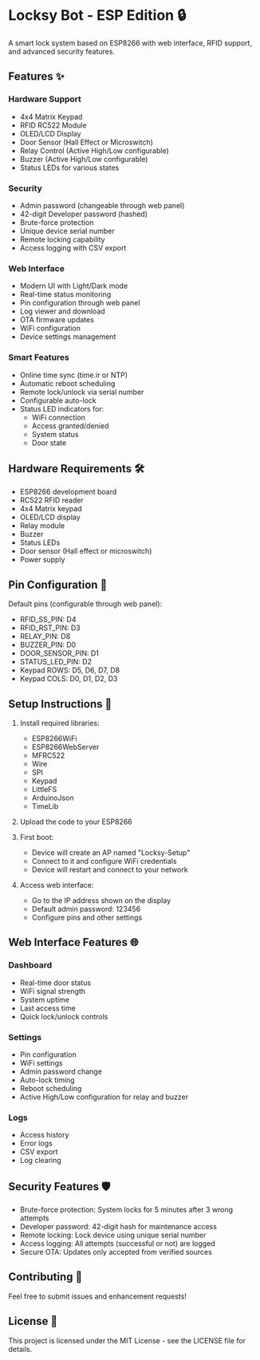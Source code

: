 # Locksy Bot - ESP Edition 🔒

A smart lock system based on ESP8266 with web interface, RFID support, and advanced security features.

## Features ✨

### Hardware Support
- 4x4 Matrix Keypad
- RFID RC522 Module
- OLED/LCD Display
- Door Sensor (Hall Effect or Microswitch)
- Relay Control (Active High/Low configurable)
- Buzzer (Active High/Low configurable)
- Status LEDs for various states

### Security
- Admin password (changeable through web panel)
- 42-digit Developer password (hashed)
- Brute-force protection
- Unique device serial number
- Remote locking capability
- Access logging with CSV export

### Web Interface
- Modern UI with Light/Dark mode
- Real-time status monitoring
- Pin configuration through web panel
- Log viewer and download
- OTA firmware updates
- WiFi configuration
- Device settings management

### Smart Features
- Online time sync (time.ir or NTP)
- Automatic reboot scheduling
- Remote lock/unlock via serial number
- Configurable auto-lock
- Status LED indicators for:
  - WiFi connection
  - Access granted/denied
  - System status
  - Door state

## Hardware Requirements 🛠

- ESP8266 development board
- RC522 RFID reader
- 4x4 Matrix keypad
- OLED/LCD display
- Relay module
- Buzzer
- Status LEDs
- Door sensor (Hall effect or microswitch)
- Power supply

## Pin Configuration 📌

Default pins (configurable through web panel):
- RFID_SS_PIN: D4
- RFID_RST_PIN: D3
- RELAY_PIN: D8
- BUZZER_PIN: D0
- DOOR_SENSOR_PIN: D1
- STATUS_LED_PIN: D2
- Keypad ROWS: D5, D6, D7, D8
- Keypad COLS: D0, D1, D2, D3

## Setup Instructions 🚀

1. Install required libraries:
   - ESP8266WiFi
   - ESP8266WebServer
   - MFRC522
   - Wire
   - SPI
   - Keypad
   - LittleFS
   - ArduinoJson
   - TimeLib

2. Upload the code to your ESP8266

3. First boot:
   - Device will create an AP named "Locksy-Setup"
   - Connect to it and configure WiFi credentials
   - Device will restart and connect to your network

4. Access web interface:
   - Go to the IP address shown on the display
   - Default admin password: 123456
   - Configure pins and other settings

## Web Interface Features 🌐

### Dashboard
- Real-time door status
- WiFi signal strength
- System uptime
- Last access time
- Quick lock/unlock controls

### Settings
- Pin configuration
- WiFi settings
- Admin password change
- Auto-lock timing
- Reboot scheduling
- Active High/Low configuration for relay and buzzer

### Logs
- Access history
- Error logs
- CSV export
- Log clearing

## Security Features 🛡

- Brute-force protection: System locks for 5 minutes after 3 wrong attempts
- Developer password: 42-digit hash for maintenance access
- Remote locking: Lock device using unique serial number
- Access logging: All attempts (successful or not) are logged
- Secure OTA: Updates only accepted from verified sources

## Contributing 🤝

Feel free to submit issues and enhancement requests!

## License 📄

This project is licensed under the MIT License - see the LICENSE file for details. 